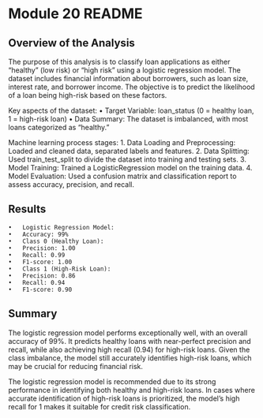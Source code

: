 # Module 20 README

## Overview of the Analysis

The purpose of this analysis is to classify loan applications as either “healthy” (low risk) or “high risk” using a logistic regression model. The dataset includes financial information about borrowers, such as loan size, interest rate, and borrower income. The objective is to predict the likelihood of a loan being high-risk based on these factors.

Key aspects of the dataset:
	•	Target Variable: loan_status (0 = healthy loan, 1 = high-risk loan)
	•	Data Summary: The dataset is imbalanced, with most loans categorized as “healthy.”

Machine learning process stages:
	1.	Data Loading and Preprocessing: Loaded and cleaned data, separated labels and features.
	2.	Data Splitting: Used train_test_split to divide the dataset into training and testing sets.
	3.	Model Training: Trained a LogisticRegression model on the training data.
	4.	Model Evaluation: Used a confusion matrix and classification report to assess accuracy, precision, and recall.

## Results

	•	Logistic Regression Model:
	•	Accuracy: 99%
	•	Class 0 (Healthy Loan):
	•	Precision: 1.00
	•	Recall: 0.99
	•	F1-score: 1.00
	•	Class 1 (High-Risk Loan):
	•	Precision: 0.86
	•	Recall: 0.94
	•	F1-score: 0.90

## Summary

The logistic regression model performs exceptionally well, with an overall accuracy of 99%. It predicts healthy loans with near-perfect precision and recall, while also achieving high recall (0.94) for high-risk loans. Given the class imbalance, the model still accurately identifies high-risk loans, which may be crucial for reducing financial risk.

The logistic regression model is recommended due to its strong performance in identifying both healthy and high-risk loans. In cases where accurate identification of high-risk loans is prioritized, the model’s high recall for 1 makes it suitable for credit risk classification.
